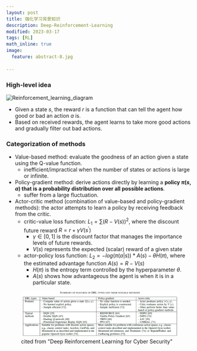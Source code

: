 ```yaml
---
layout: post
title: 强化学习背景知识
description: Deep-Reinforcement-Learning
modified: 2023-03-17
tags: [RL]
math_inline: true
image:
  feature: abstract-8.jpg

---
```


### High-level idea

<img src="https://e0hyl.github.io/BLOG-OF-E0/images/2023-03-17-RL/Reinforcement_learning_diagram.svg" alt="Reinforcement_learning_diagram"  />

<!--more-->

- Given a state $s$, the reward $r$ is a function that can tell the agent how good or bad an action $a$ is.
- Based on received rewards, the agent learns to take more good actions and gradually filter out bad actions.

### Categorization of methods

- Value-based method: evaluate the goodness of an action given a state using the Q-value function.
  - inefficient/impractical when the number of states or actions is large or infinite.
- Policy-gradient method: derive actions directly by learning a **policy $\pi(s,a)$ that is a probability distribution over all possible actions**.
  - suffer from a large fluctuation.
- Actor-critic method (combination of value-based and policy-gradient methods): the actor attempts to learn a policy by receiving feedback from the critic.
  - critic-value loss function: $L_1=\sum(R-V(s))^2$, where the discount future reward $R=r+\gamma V(s^\prime)$
    - $\gamma \in [0,1]$ is the discount factor that manages the importance levels of future rewards.
    - $V(s)$ represents the expected (scalar) reward of a given state 
  - actor-policy loss function: $L_2=-log(\pi(a \vert s)) * A(s) - \theta H(\pi)$, where the estimated advantage function $A(s)=R-V(s)$
    - $H(\pi)$ is the entropy term controlled by the hyperparameter $\theta$.
    - $A(s)$ shows how advantageous the agent is when it is in a particular state.

<figure><img src="../images/2023-03-17-RL/image-20230317160005432.png" alt="image-20230317160005432" style="zoom:80%;" /><figcaption>cited from "Deep Reinforcement Learning for Cyber Security"</figcaption></figure>